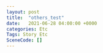 ```yaml
---
layout: post
title:  "others_test"
date:   2021-06-28 04:00:00 +0000
categories: Etc
Tags: Story Etc
SceneCode: []
---
```

